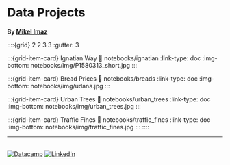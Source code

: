 # Data Projects

**By [Mikel Imaz](https://www.linkedin.com/in/mikel-imaz/)**



::::{grid} 2 2 3 3
:gutter: 3

:::{grid-item-card} Ignatian Way
:link: notebooks/ignatian
:link-type: doc
:img-bottom: notebooks/img/P1580313_short.jpg
:::

:::{grid-item-card} Bread Prices
:link: notebooks/breads
:link-type: doc
:img-bottom: notebooks/img/udana.jpg
:::

:::{grid-item-card} Urban Trees
:link: notebooks/urban_trees
:link-type: doc
:img-bottom: notebooks/img/urban_trees.jpg
:::

:::{grid-item-card} Traffic Fines
:link: notebooks/traffic_fines
:link-type: doc
:img-bottom: notebooks/img/traffic_fines.jpg
:::
::::

---
&nbsp;  
[![Datacamp](img/logo_datacamp.png)](https://www.datacamp.com/profile/mikel-imaz)
[![LinkedIn](img/LI-In-Bug.png)](https://www.linkedin.com/in/mikel-imaz/)